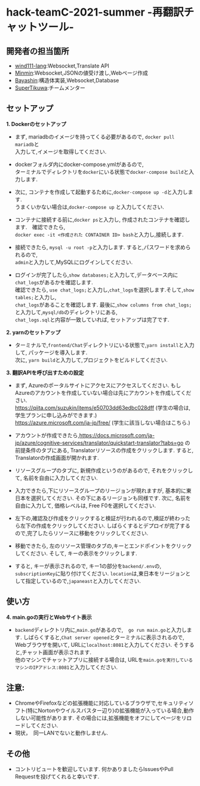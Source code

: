 # hack-teamC-2021-summer -再翻訳チャットツール-

## 開発者の担当箇所
- [wind111-lang](https://github.com/wind111-lang):Websocket,Translate API
- [Minmin](https://github.com/Minmin067):Websocket,JSONの値受け渡し,Webページ作成
- [Bayashin](https://github.com/Bayashin):構造体実装,Websocket,Database
- [SuperTikuwa](https://github.com/SuperTikuwa):チームメンター

## セットアップ
**1. Dockerのセットアップ**

- まず, mariadbのイメージを持ってくる必要があるので, ```docker pull mariadb```と  
入力して,イメージを取得してください.

- dockerフォルダ内にdocker-compose.ymlがあるので,  
ターミナルでディレクトリを```docker```にいる状態で```docker-compose build```と入力します.
  
- 次に, コンテナを作成して起動するために,```docker-compose up -d```と入力します.  
うまくいかない場合は,```docker-compose up``` 
と入力してください.
  
- コンテナに接続する前に,``` docker ps ```と入力し, 作成されたコンテナを確認します.　確認できたら,  
```docker exec -it <作成された CONTAINER ID> bash```と入力し,接続します.
  
- 接続できたら, ``` mysql -u root -p ```と入力します. すると,パスワードを求められるので,  
 ```admin```と入力して,MySQLにログインしてください.
  
-  ログインが完了したら,```show databases;```と入力して,データベース内に```chat_logs```があるかを確認します.  
確認できたら, ```use chat_logs;```と入力し,```chat_logs```を選択します.そして,```show tables;```と入力し,  
```chat_logs```があることを確認します. 最後に,```show columns from chat_logs;```と入力して,```mysql/db```のディレクトリにある,  
```chat_logs.sql```と内容が一致していれば, セットアップは完了です.

**2. yarnのセットアップ**
- ターミナルで,```frontend/Chat```ディレクトリにいる状態で,```yarn install```と入力して, パッケージを導入します.  
次に, ```yarn build```と入力して,プロジェクトをビルドしてください.

**3. 翻訳APIを呼び出すための設定**
- まず, Azureのポータルサイトにアクセスにアクセスしてください. もしAzureのアカウントを作成していない場合は先にアカウントを作成してください.  
 https://qiita.com/suzukin/items/e50703dd63edbc028dff (学生の場合は,学生プランに申し込みができます.)  
 https://azure.microsoft.com/ja-jp/free/ (学生に該当しない場合はこちら.)  
  
- アカウントが作成できたら,https://docs.microsoft.com/ja-jp/azure/cognitive-services/translator/quickstart-translator?tabs=go の前提条件のタブにある,
Translatorリソースの作成をクリックします. すると, Translatorの作成画面が開かれます.  
- リソースグループのタブに, 新規作成というのがあるので, それをクリックして,
 名前を自由に入力してください.  
 - 入力できたら,下にリソースグループのリージョンが現れますが, 基本的に東日本を選択してください. その下にあるリージョンも同様です.
 次に, 名前を自由に入力して, 価格レベルは, Free F0を選択してください.  
 - 左下の,確認及び作成をクリックすると検証が行われるので,検証が終わったら左下の作成をクリックしてください.
 しばらくするとデプロイが完了するので,完了したらリソースに移動をクリックしてください.  
 - 移動できたら, 左のリソース管理のタブの,キーとエンドポイントをクリックしてください. そして, キーの表示をクリックします.  
 - すると, キーが表示されるので, キー1の部分を```backend/.env```の, ```subscriptionKey```に貼り付けてください. ```location```は,東日本をリージョンとして指定しているので,```japaneast```と入力してください.
 
## 使い方
**4. main.goの実行とWebサイト表示**
- ```backend```ディレクトリ内に,```main.go```があるので,　```go run main.go```と入力します. 
しばらくすると,```Chat server opened```とターミナルに表示されるので,　Webブラウザを開いて, URLに```localhost:8081```と入力してください. そうすると,チャット画面が表示されます.  
他のマシンでチャットアプリに接続する場合は, URLを```main.goを実行しているマシンのIPアドレス:8081```と入力してください.

## 注意:
- ChromeやFirefoxなどの拡張機能に対応しているブラウザで,セキュリティソフト(特にNortonやウイルスバスター辺り)の拡張機能が入っている場合,動作しない可能性があります.
その場合には,拡張機能をオフにしてページをリロードしてください.  
- 現状，　同一LANでないと動作しません.

## その他
- コントリビュートを歓迎しています. 何かありましたらIssuesやPull Requestを投げてくれると幸いです.


